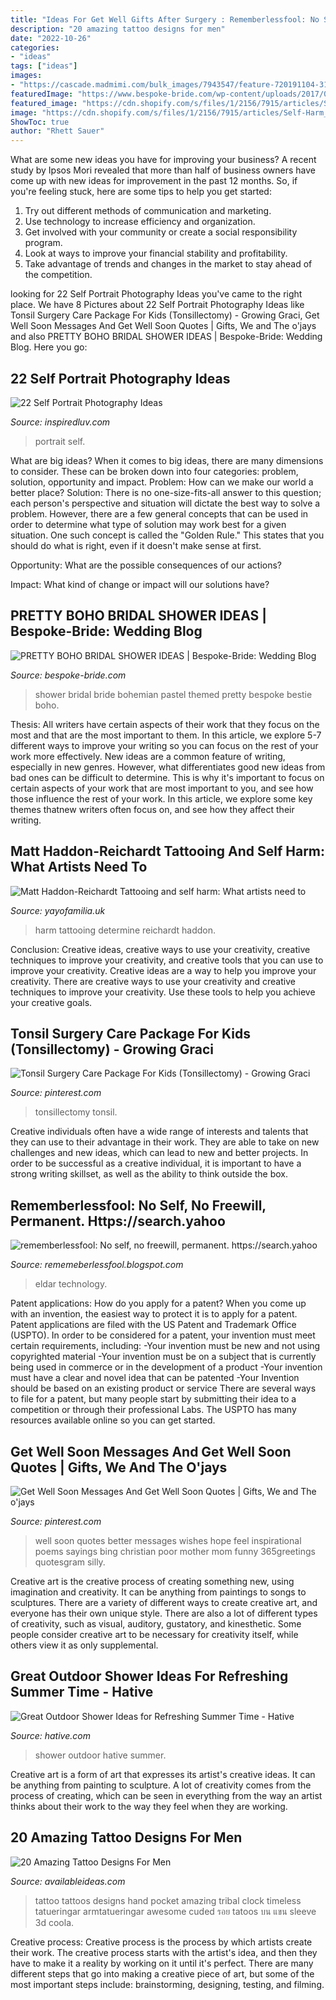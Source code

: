 ```yaml
---
title: "Ideas For Get Well Gifts After Surgery : Rememberlessfool: No Self, No Freewill, Permanent. Https://search.yahoo"
description: "20 amazing tattoo designs for men"
date: "2022-10-26"
categories:
- "ideas"
tags: ["ideas"]
images:
- "https://cascade.madmimi.com/bulk_images/7943547/feature-720191104-31990-qrqj4.jpg?1572872560"
featuredImage: "https://www.bespoke-bride.com/wp-content/uploads/2017/06/BOHEMIAN-PASTEL-CANDY-THEMED-BRIDAL-SHOWER-IDEAS-2-800x1199.jpg"
featured_image: "https://cdn.shopify.com/s/files/1/2156/7915/articles/Self-Harm_3870x2580_crop_center.jpg?v=1614963929"
image: "https://cdn.shopify.com/s/files/1/2156/7915/articles/Self-Harm_3870x2580_crop_center.jpg?v=1614963929"
ShowToc: true
author: "Rhett Sauer"
---
```



What are some new ideas you have for improving your business?
A recent study by Ipsos Mori revealed that more than half of business owners have come up with new ideas for improvement in the past 12 months. So, if you're feeling stuck, here are some tips to help you get started: 
1. Try out different methods of communication and marketing.
2. Use technology to increase efficiency and organization.
3. Get involved with your community or create a social responsibility program.
4. Look at ways to improve your financial stability and profitability.
5. Take advantage of trends and changes in the market to stay ahead of the competition.

	

		
looking for 22 Self Portrait Photography Ideas you've came to the right place. We have 8 Pictures about 22 Self Portrait Photography Ideas like Tonsil Surgery Care Package For Kids (Tonsillectomy) - Growing Graci, Get Well Soon Messages And Get Well Soon Quotes | Gifts, We and The o&#039;jays and also PRETTY BOHO BRIDAL SHOWER IDEAS | Bespoke-Bride: Wedding Blog. Here you go:
		
    
## 22 Self Portrait Photography Ideas

<img loading=lazy src="http://www.inspiredluv.com/wp-content/uploads/2016/11/Self-Portrait-Photography-Ideas-21.jpg" onerror="this.onerror=null;this.src='https://tse2.mm.bing.net/th?id=OIP.TnvlP82CXHKnWx7zEONZVQHaI8&amp;pid=15.1';" alt="22 Self Portrait Photography Ideas">

_Source: inspiredluv.com_

>portrait self. 

	

What are big ideas?
When it comes to big ideas, there are many dimensions to consider. These can be broken down into four categories: problem, solution, opportunity and impact. 
Problem: How can we make our world a better place? 
Solution: There is no one-size-fits-all answer to this question; each person's perspective and situation will dictate the best way to solve a problem. However, there are a few general concepts that can be used in order to determine what type of solution may work best for a given situation. One such concept is called the "Golden Rule." This states that you should do what is right, even if it doesn't make sense at first. 

Opportunity: What are the possible consequences of our actions? 

Impact: What kind of change or impact will our solutions have?

    
## PRETTY BOHO BRIDAL SHOWER IDEAS | Bespoke-Bride: Wedding Blog

<img loading=lazy src="https://www.bespoke-bride.com/wp-content/uploads/2017/06/BOHEMIAN-PASTEL-CANDY-THEMED-BRIDAL-SHOWER-IDEAS-2-800x1199.jpg" onerror="this.onerror=null;this.src='https://tse1.mm.bing.net/th?id=OIP.JiogDvw159En7OuM8mjR5QHaLG&amp;pid=15.1';" alt="PRETTY BOHO BRIDAL SHOWER IDEAS | Bespoke-Bride: Wedding Blog">

_Source: bespoke-bride.com_

>shower bridal bride bohemian pastel themed pretty bespoke bestie boho. 

	

Thesis: All writers have certain aspects of their work that they focus on the most and that are the most important to them. In this article, we explore 5-7 different ways to improve your writing so you can focus on the rest of your work more effectively.
New ideas are a common feature of writing, especially in new genres. However, what differentiates good new ideas from bad ones can be difficult to determine. This is why it's important to focus on certain aspects of your work that are most important to you, and see how those influence the rest of your work. In this article, we explore some key themes thatnew writers often focus on, and see how they affect their writing.

    
## Matt Haddon-Reichardt Tattooing And Self Harm: What Artists Need To

<img loading=lazy src="https://cdn.shopify.com/s/files/1/2156/7915/articles/Self-Harm_3870x2580_crop_center.jpg?v=1614963929" onerror="this.onerror=null;this.src='https://tse2.mm.bing.net/th?id=OIP.H5z-AN2ml81By2esBL3QzgHaE8&amp;pid=15.1';" alt="Matt Haddon-Reichardt Tattooing and self harm: What artists need to">

_Source: yayofamilia.uk_

>harm tattooing determine reichardt haddon. 

	

Conclusion: Creative ideas, creative ways to use your creativity, creative techniques to improve your creativity, and creative tools that you can use to improve your creativity.
Creative ideas are a way to help you improve your creativity. There are creative ways to use your creativity and creative techniques to improve your creativity. Use these tools to help you achieve your creative goals.

    
## Tonsil Surgery Care Package For Kids (Tonsillectomy) - Growing Graci

<img loading=lazy src="https://i.pinimg.com/736x/55/09/7a/55097af46900153c2515e2740615c883.jpg" onerror="this.onerror=null;this.src='https://tse3.mm.bing.net/th?id=OIP.Z3Eihr5mGVAZ6l9ihNHvCwHaLG&amp;pid=15.1';" alt="Tonsil Surgery Care Package For Kids (Tonsillectomy) - Growing Graci">

_Source: pinterest.com_

>tonsillectomy tonsil. 

	

Creative individuals often have a wide range of interests and talents that they can use to their advantage in their work. They are able to take on new challenges and new ideas, which can lead to new and better projects. In order to be successful as a creative individual, it is important to have a strong writing skillset, as well as the ability to think outside the box.

    
## Rememberlessfool: No Self, No Freewill, Permanent. Https://search.yahoo

<img loading=lazy src="https://cascade.madmimi.com/bulk_images/7943547/feature-720191104-31990-qrqj4.jpg?1572872560" onerror="this.onerror=null;this.src='https://tse1.mm.bing.net/th?id=OIP.nKy18lP0HYfEfMPo0NNlfgHaD1&amp;pid=15.1';" alt="rememberlessfool: No self, no freewill, permanent. https://search.yahoo">

_Source: rememeberlessfool.blogspot.com_

>eldar technology. 

	

Patent applications: How do you apply for a patent?
When you come up with an invention, the easiest way to protect it is to apply for a patent. Patent applications are filed with the US Patent and Trademark Office (USPTO). In order to be considered for a patent, your invention must meet certain requirements, including: 
-Your invention must be new and not using copyrighted material
-Your invention must be on a subject that is currently being used in commerce or in the development of a product
-Your invention must have a clear and novel idea that can be patented
-Your Invention should be based on an existing product or service There are several ways to file for a patent, but many people start by submitting their idea to a competition or through their professional Labs. The USPTO has many resources available online so you can get started.

    
## Get Well Soon Messages And Get Well Soon Quotes | Gifts, We And The O&#039;jays

<img loading=lazy src="https://s-media-cache-ak0.pinimg.com/736x/38/c6/39/38c6390c2ce81662f40975465b2c1111.jpg" onerror="this.onerror=null;this.src='https://tse3.mm.bing.net/th?id=OIP.g62_cry1ChxP1vUeQoZa9AHaFV&amp;pid=15.1';" alt="Get Well Soon Messages And Get Well Soon Quotes | Gifts, We and The o&#039;jays">

_Source: pinterest.com_

>well soon quotes better messages wishes hope feel inspirational poems sayings bing christian poor mother mom funny 365greetings quotesgram silly. 

	

Creative art is the creative process of creating something new, using imagination and creativity. It can be anything from paintings to songs to sculptures. There are a variety of different ways to create creative art, and everyone has their own unique style. There are also a lot of different types of creativity, such as visual, auditory, gustatory, and kinesthetic. Some people consider creative art to be necessary for creativity itself, while others view it as only supplemental.

    
## Great Outdoor Shower Ideas For Refreshing Summer Time - Hative

<img loading=lazy src="http://hative.com/wp-content/uploads/2016/06/3-outdoor-shower-ideas-for-summer-time.jpg" onerror="this.onerror=null;this.src='https://tse3.mm.bing.net/th?id=OIP.QVAnmZFTnnt80XfCK1t_zwHaLH&amp;pid=15.1';" alt="Great Outdoor Shower Ideas for Refreshing Summer Time - Hative">

_Source: hative.com_

>shower outdoor hative summer. 

	

Creative art is a form of art that expresses its artist's creative ideas. It can be anything from painting to sculpture. A lot of creativity comes from the process of creating, which can be seen in everything from the way an artist thinks about their work to the way they feel when they are working.

    
## 20 Amazing Tattoo Designs For Men

<img loading=lazy src="http://availableideas.com/wp-content/uploads/2015/09/tribal-tattoo-designs-for-men-hand-tattoo-ideas-for-men-.jpg" onerror="this.onerror=null;this.src='https://tse1.mm.bing.net/th?id=OIP.winmue_Bhq8MLh0LoquVVwHaLd&amp;pid=15.1';" alt="20 Amazing Tattoo Designs For Men">

_Source: availableideas.com_

>tattoo tattoos designs hand pocket amazing tribal clock timeless tatueringar armtatueringar awesome cuded รอย tatoos บน แขน sleeve 3d coola. 

	

Creative process:
Creative process is the process by which artists create their work. The creative process starts with the artist's idea, and then they have to make it a reality by working on it until it's perfect. There are many different steps that go into making a creative piece of art, but some of the most important steps include: brainstorming, designing, testing, and filming.

